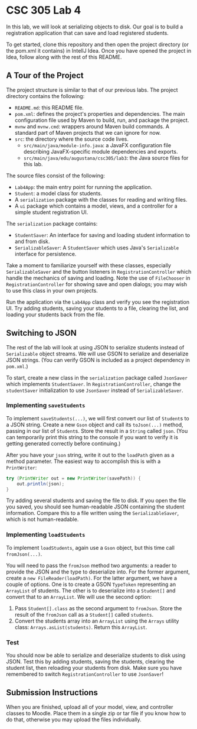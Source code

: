 # CSC 305 Lab 4

In this lab, we will look at serializing objects to disk. Our goal is
to build a registration application that can save and load registered
students.

To get started, clone this repository and then open the project 
directory (or the pom.xml it contains) in IntellJ Idea. Once you have
opened the project in Idea, follow along with the rest of this README.

## A Tour of the Project

The project structure is similar to that of our previous labs. The project 
directory contains the following:

* `README.md`: this README file.
* `pom.xml`: defines the project's properties and dependencies. The
  main configuration file used by Maven to build, run, and package
  the project.
* `mvnw` and `mvnw.cmd`: wrappers around Maven build commands. A
  standard part of Maven projects that we can ignore for now.
* `src`: the directory where the source code lives.
    * `src/main/java/module-info.java`: a JavaFX configuration file
      describing JavaFX-specific module dependencies and exports.
    * `src/main/java/edu/augustana/csc305/lab3`: the Java source
      files for this lab.

The source files consist of the following:

* `Lab4App`: the main entry point for running the application.
* `Student`: a model class for students.
* A `serialization` package with the classes for reading and writing files.
* A `ui` package which contains a model, views, and a controller for a simple
  student registration UI.

The `serialization` package contains:

* `StudentSaver`: An interface for saving and loading student information
  to and from disk.
* `SerializableSaver`: A `StudentSaver` which uses Java's `Serializable`
  interface for persistence.

Take a moment to familiarize yourself with these classes, especially 
`SerializableSaver` and the button listeners in `RegistrationController`
which handle the mechanics of saving and loading. Note the use of `FileChooser`
in `RegistrationController` for showing save and open dialogs; you may
wish to use this class in your own projects.

Run the application via the `Lab4App` class and verify you see the
registration UI. Try adding students, saving your students to a file,
clearing the list, and loading your students back from the file.


## Switching to JSON

The rest of the lab will look at using JSON to serialize students instead of 
`Serializable` object streams. We will use GSON to serialize and deserialize
JSON strings. (You can verify GSON is included as a project dependency in
`pom.xml`.)

To start, create a new class in the `serialization` package called `JsonSaver`
which implements `StudentSaver`. In `RegistrationController`, change the
`studentSaver` initialization to use `JsonSaver` instead of `SerializableSaver`.

### Implementing `saveStudents`

To implement `saveStudents(...)`, we will first convert our list of `Student`s to
a JSON string. Create a new `Gson` object and call its `toJson(...)` method,
passing in our list of `Student`s. Store the result in a `String` called `json`.
(You can temporarily print this string to the console if you want to verify
it is getting generated correctly before continuing.)

After you have your `json` string, write it out to the `loadPath` given as a
method parameter. The easiest way to accomplish this is with a `PrintWriter`:

```java
try (PrintWriter out = new PrintWriter(savePath)) {
    out.println(json);
}
```

Try adding several students and saving the file to disk. If you open the file you
saved, you should see human-readable JSON containing the student information. Compare
this to a file written using the `SerializableSaver`, which is not human-readable.

### Implementing `loadStudents`

To implement `loadStudents`, again use a `Gson` object, but this time call `fromJson(...)`.

You will need to pass the `fromJson` method two arguments: a reader to provide the JSON and the
type to deserialize into. For the former argument, create a `new FileReader(loadPath)`.
For the latter argument, we have a couple of options. One is to create a GSON `TypeToken`
representing an `ArrayList` of students. The other is to deserialize into a `Student[]`
and convert that to an `ArrayList`. We will use the second option:

1. Pass `Student[].class` as the second argument to `fromJson`. Store the result of the
   `fromJson` call as a `Student[]` called `students`.
2. Convert the students array into an `ArrayList` using the `Arrays` utility class:
   `Arrays.asList(students)`. Return this `ArrayList`.

### Test

You should now be able to serialize and deserialize students to disk using JSON. Test this
by adding students, saving the students, clearing the student list, then reloading your
students from disk. Make sure you have remembered to switch `RegistrationController` to 
use `JsonSaver`!

## Submission Instructions

When you are finished, upload all of your model, view, and controller classes to Moodle.
Place them in a single zip or tar file if you know how to do that, otherwise you may
upload the files individually.